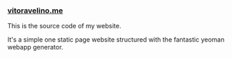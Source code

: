 ### [vitoravelino.me](vitoravelino.me)

This is the source code of my website.

It's a simple one static page website structured with the fantastic yeoman webapp generator.